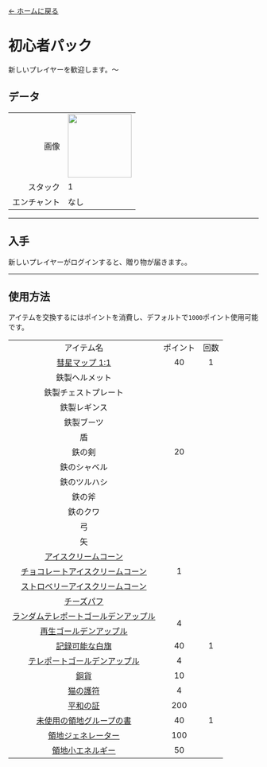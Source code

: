 [← ホームに戻る](../)
# 初心者パック
新しいプレイヤーを歓迎します。～

## データ
<table>
    <tr><td align="end">画像</td><td><img src="https://i.imgur.com/KqzjESH.png" width="128"/></td></tr>
    <tr><td align="end">スタック</td><td>1</td></tr>
    <tr><td align="end">エンチャント</td><td>なし</td></tr>
</table>

---

## 入手
新しいプレイヤーがログインすると、贈り物が届きます。。

---

## 使用方法
アイテムを交換するにはポイントを消費し、デフォルトで`1000`ポイント使用可能です。

<table>
    <tr><td align="center">アイテム名</td><td align="center">ポイント</td><td align="center">回数</td></tr>
    <tr><td align="center"><a href="world_map_view.md">彗星マップ 1:1</a></td><td align="center">40</td><td align="center">1</td></tr>
    <tr><td align="center">鉄製ヘルメット</td><td align="center" rowspan="11">20</td><td align="center" rowspan="18"></tr>
    <tr><td align="center">鉄製チェストプレート</td></tr>
    <tr><td align="center">鉄製レギンス</td></tr>
    <tr><td align="center">鉄製ブーツ</td></tr>
    <tr><td align="center">盾</td></tr>
    <tr><td align="center">鉄の剣</td></tr>
    <tr><td align="center">鉄のシャベル</td></tr>
    <tr><td align="center">鉄のツルハシ</td></tr>
    <tr><td align="center">鉄の斧</td></tr>
    <tr><td align="center">鉄のクワ</td></tr>
    <tr><td align="center">弓</td></tr>
    <tr><td align="center">矢</td><td align="center" rowspan="5">1</td></tr>
    <tr><td align="center"><a href="../food/ice_cream_cone.md">アイスクリームコーン</a></td></tr>
    <tr><td align="center"><a href="../food/ice_cream_cone.md">チョコレートアイスクリームコーン</a></td></tr>
    <tr><td align="center"><a href="../food/ice_cream_cone.md">ストロベリーアイスクリームコーン</a></td></tr>
    <tr><td align="center"><a href="../food/cheese_puff.md">チーズパフ</a></td></tr>
    <tr><td align="center"><a href="../item/random_transfer.md">ランダムテレポートゴールデンアップル</a></td><td align="center" rowspan="2">4</td></tr>
    <tr><td align="center"><a href="../item/back.md">再生ゴールデンアップル</a></td></tr>
    <tr><td align="center"><a href="../item/record_point_banner.md">記録可能な白旗</a></td><td align="center">40</td><td align="center">1</td></tr>
    <tr><td align="center"><a href="../item/transfer.md">テレポートゴールデンアップル</a></td><td align="center">4</td><td align="center" rowspan="3"></td></tr>
    <tr><td align="center"><a href="../item/coin.md">銅貨</a></td><td align="center">10</td></tr>
    <tr><td align="center"><a href="../item/cat_amulet.md">猫の護符</a></td><td align="center">4</td></tr>
    <tr><td align="center"><a href="../item/peaceful_proof.md">平和の証</a></td><td align="center">200</td><td align="center" rowspan="3">1</td></tr>
    <tr><td align="center"><a href="../item/land_book.md">未使用の領地グループの書</a></td><td align="center">40</td></tr>
    <tr><td align="center"><a href="../item/land_block.md">領地ジェネレーター</a></td><td align="center">100</td></tr>
    <tr><td align="center"><a href="../item/land_energy.md">領地小エネルギー</a></td><td align="center">50</td><td align="center"></td></tr>
</table>
